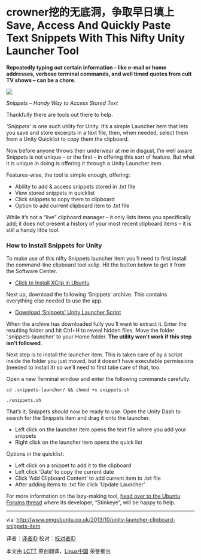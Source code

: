 crowner挖的无底洞，争取早日填上
Save, Access And Quickly Paste Text Snippets With This Nifty Unity Launcher Tool
================================================================================
**Repeatedly typing out certain information – like e-mail or home addresses, verbose terminal commands, and well timed quotes from cult TV shows – can be a chore.**

![](http://www.omgubuntu.co.uk/wp-content/uploads/2013/10/Screen-Shot-2013-10-31-at-13.04.jpg)

*Snippets – Handy Way to Access Stored Text*

Thankfully there are tools out there to help.

*‘Snippets’* is one such utility for Unity. It’s a simple Launcher item that lets you save and store excerpts in a text file, then, when needed, select them from a Unity Quicklist to copy them the clipboard.

Now before anyone throws their underwear at me in disgust, I’m well aware Snippets is not unique – or the first – in offering this sort of feature. But what it is unique in doing is offering it through a Unity Launcher item.

Features-wise, the tool is simple enough, offering:

- Ability to add & access snippets stored in .txt file
- View stored snippets in quicklist
- Click snippets to copy them to clipboard
- Option to add current clipboard item to .txt file

While it’s not a “live” clipboard manager – it only lists items you specifically add; it does not present a history of your most recent clipboard items – it is still a handy little tool.

### How to Install Snippets for Unity ###

To make use of this nifty Snippets launcher item you’ll need to first install the command-line clipboard tool xclip. Hit the button below to get it from the Software Center.

- [Click to Install XClip in Ubuntu][1]

Next up, download the following ‘Snippets‘ archive. This contains everything else needed to use the app.

- [Download ‘Snippets’ Unity Launcher Script][2]

When the archive has downloaded fully you’ll want to extract it. Enter the resulting folder and hit Ctrl+H to reveal hidden files. Move the folder ‘.snippets-launcher‘ to your Home folder. **The utility won’t work if this step isn’t followed**.

Next step is to install the launcher item. This is taken care of by a script inside the folder you just moved, but it doesn’t have executable permissions (needed to install it) so we’ll need to first take care of that, too.

Open a new Terminal window and enter the following commands carefully:

    cd .snippets-launcher/ && chmod +x snippets.sh
    
    ./snippets.sh

That’s it; Snippets should now be ready to use. Open the Unity Dash to search for the Snippets item and drag it onto the launcher.

- Left click on the launcher item opens the text file where you add your snippets
- Right click on the launcher item opens the quick list

Options in the quicklist:

- Left click on a snippet to add it to the clipboard
- Left click ‘Date’ to copy the current date
- Click ‘Add Clipboard Content’ to add current item to .txt file
- After adding items to .txt file click ‘Update Launcher’

For more information on the lazy-making tool, [head over to the Ubuntu Forums thread][3] where its developer, “Stinkeye”, will be happy to help.

--------------------------------------------------------------------------------

via: http://www.omgubuntu.co.uk/2013/10/unity-launcher-clipboard-snippets-item

译者：[译者ID](https://github.com/译者ID) 校对：[校对者ID](https://github.com/校对者ID)

本文由 [LCTT](https://github.com/LCTT/TranslateProject) 原创翻译，[Linux中国](http://linux.cn/) 荣誉推出

[1]:apt://xclip
[2]:https://www.dropbox.com/s/ha6lngizmz78srv/snippets%20by%20stinkeye.tar.gz
[3]:http://ubuntuforums.org/showthread.php?t=2184916